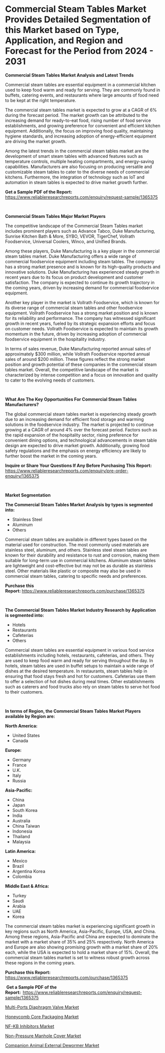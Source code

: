 <p><h1>Commercial Steam Tables Market Provides Detailed Segmentation of this Market based on Type, Application, and Region and Forecast for the Period from 2024 - 2031</h1></p><p><strong>Commercial Steam Tables Market Analysis and Latest Trends</strong></p>
<p><p>Commercial steam tables are essential equipment in a commercial kitchen used to keep food warm and ready for serving. They are commonly found in buffets, catering events, and restaurants where large amounts of food need to be kept at the right temperature.</p><p>The commercial steam tables market is expected to grow at a CAGR of 6% during the forecast period. The market growth can be attributed to the increasing demand for ready-to-eat food, rising number of food service establishments, and growing preference for convenient and efficient kitchen equipment. Additionally, the focus on improving food quality, maintaining hygiene standards, and increasing adoption of energy-efficient equipment are driving the market growth.</p><p>Among the latest trends in the commercial steam tables market are the development of smart steam tables with advanced features such as temperature controls, multiple heating compartments, and energy-saving capabilities. Manufacturers are also focusing on producing versatile and customizable steam tables to cater to the diverse needs of commercial kitchens. Furthermore, the integration of technology such as IoT and automation in steam tables is expected to drive market growth further.</p></p>
<p><strong>Get a Sample PDF of the Report:&nbsp;</strong> <a href="https://www.reliableresearchreports.com/enquiry/request-sample/1365375">https://www.reliableresearchreports.com/enquiry/request-sample/1365375</a></p>
<p>&nbsp;</p>
<p><strong>Commercial Steam Tables Major Market Players</strong></p>
<p><p>The competitive landscape of the Commercial Steam Tables market includes prominent players such as Advance Tabco, Duke Manufacturing, Sunrise Kitchen Bath & More, SYBO, VEVOR, TigerChef, Vollrath Foodservice, Universal Coolers, Winco, and Unified Brands.</p><p>Among these players, Duke Manufacturing is a key player in the commercial steam tables market. Duke Manufacturing offers a wide range of commercial foodservice equipment including steam tables. The company has a strong market presence and is known for its high-quality products and innovative solutions. Duke Manufacturing has experienced steady growth in recent years due to its focus on product development and customer satisfaction. The company is expected to continue its growth trajectory in the coming years, driven by increasing demand for commercial foodservice equipment.</p><p>Another key player in the market is Vollrath Foodservice, which is known for its diverse range of commercial steam tables and other foodservice equipment. Vollrath Foodservice has a strong market position and is known for its reliability and performance. The company has witnessed significant growth in recent years, fueled by its strategic expansion efforts and focus on customer needs. Vollrath Foodservice is expected to maintain its growth momentum in the future, driven by increasing adoption of commercial foodservice equipment in the hospitality industry.</p><p>In terms of sales revenue, Duke Manufacturing reported annual sales of approximately $300 million, while Vollrath Foodservice reported annual sales of around $200 million. These figures reflect the strong market position and growth potential of these companies in the commercial steam tables market. Overall, the competitive landscape of the market is characterized by intense competition and a focus on innovation and quality to cater to the evolving needs of customers.</p></p>
<p>&nbsp;</p>
<p><strong>What Are The Key Opportunities For Commercial Steam Tables Manufacturers?</strong></p>
<p><p>The global commercial steam tables market is experiencing steady growth due to an increasing demand for efficient food storage and warming solutions in the foodservice industry. The market is projected to continue growing at a CAGR of around 4% over the forecast period. Factors such as the rapid expansion of the hospitality sector, rising preference for convenient dining options, and technological advancements in steam table design are expected to drive market growth. Additionally, growing food safety regulations and the emphasis on energy efficiency are likely to further boost the market in the coming years.</p></p>
<p><strong>Inquire or Share Your Questions If Any Before Purchasing This Report:</strong> <a href="https://www.reliableresearchreports.com/enquiry/pre-order-enquiry/1365375">https://www.reliableresearchreports.com/enquiry/pre-order-enquiry/1365375</a></p>
<p>&nbsp;</p>
<p><strong>Market Segmentation</strong></p>
<p><strong>The Commercial Steam Tables Market Analysis by types is segmented into:</strong></p>
<p><ul><li>Stainless Steel</li><li>Aluminum</li><li>Others</li></ul></p>
<p><p>Commercial steam tables are available in different types based on the material used for construction. The most commonly used materials are stainless steel, aluminum, and others. Stainless steel steam tables are known for their durability and resistance to rust and corrosion, making them suitable for long-term use in commercial kitchens. Aluminum steam tables are lightweight and cost-effective but may not be as durable as stainless steel. Other materials like plastic or composite may also be used in commercial steam tables, catering to specific needs and preferences.</p></p>
<p><strong>Purchase this Report:&nbsp;</strong><a href="https://www.reliableresearchreports.com/purchase/1365375">https://www.reliableresearchreports.com/purchase/1365375</a></p>
<p>&nbsp;</p>
<p><strong>The Commercial Steam Tables Market Industry Research by Application is segmented into:</strong></p>
<p><ul><li>Hotels</li><li>Restaurants</li><li>Cafeterias</li><li>Others</li></ul></p>
<p><p>Commercial steam tables are essential equipment in various food service establishments including hotels, restaurants, cafeterias, and others. They are used to keep food warm and ready for serving throughout the day. In hotels, steam tables are used in buffet setups to maintain a wide range of dishes at the desired temperature. In restaurants, steam tables help in ensuring that food stays fresh and hot for customers. Cafeterias use them to offer a selection of hot dishes during meal times. Other establishments such as caterers and food trucks also rely on steam tables to serve hot food to their customers.</p></p>
<p>&nbsp;</p>
<p><strong>In terms of Region, the Commercial Steam Tables Market Players available by Region are:</strong></p>
<p>
    <p> <strong> North America: </strong>
        <ul>
            <li>United States</li>
            <li>Canada</li>
        </ul>
        </p> 
    <p> <strong> Europe: </strong>
        <ul>
            <li>Germany</li>
            <li>France</li>
            <li>U.K.</li>
            <li>Italy</li>
            <li>Russia</li>
        </ul>
        </p> 
    <p> <strong> Asia-Pacific: </strong>
        <ul>
            <li>China</li>
            <li>Japan</li>
            <li>South Korea</li>
            <li>India</li>
            <li>Australia</li>
            <li>China Taiwan</li>
            <li>Indonesia</li>
            <li>Thailand</li>
            <li>Malaysia</li>
        </ul>
        </p> 
    <p> <strong> Latin America: </strong>
        <ul>
            <li>Mexico</li>
            <li>Brazil</li>
            <li>Argentina Korea</li>
            <li>Colombia</li>
        </ul>
        </p> 
    <p> <strong> Middle East & Africa: </strong>
        <ul>
            <li>Turkey</li>
            <li>Saudi</li>
            <li>Arabia</li>
            <li>UAE</li>
            <li>Korea</li>
        </ul>
    </p>
    </p>
<p><p>The commercial steam tables market is experiencing significant growth in key regions such as North America, Asia-Pacific, Europe, USA, and China. Among these regions, Asia-Pacific and China are expected to dominate the market with a market share of 35% and 25% respectively. North America and Europe are also showing promising growth with a market share of 20% each, while the USA is expected to hold a market share of 15%. Overall, the commercial steam tables market is set to witness robust growth across these regions in the coming years.</p></p>
<p><strong>Purchase this Report: </strong><a href="https://www.reliableresearchreports.com/purchase/1365375">https://www.reliableresearchreports.com/purchase/1365375</a></p>
<p>&nbsp;<strong>Get a Sample PDF of the Report:&nbsp;&nbsp;</strong><a href="https://www.reliableresearchreports.com/enquiry/request-sample/1365375">https://www.reliableresearchreports.com/enquiry/request-sample/1365375</a></p>
<p><strong></strong></p>
<p><p><a href="https://medium.com/@ameliahaleyi77567/multi-ports-diaphragm-valve-market-analysis-its-cagr-market-segmentation-and-global-industry-e9e9f97fdd5b">Multi-Ports Diaphragm Valve Market</a></p><p><a href="https://github.com/PeterParrish5/Market-Research-Report-List-3/blob/main/honeycomb-core-packaging-market.md">Honeycomb Core Packaging Market</a></p><p><a href="https://github.com/Whitneyboyettebo9kiw7yr13/Market-Research-Report-List-1/blob/main/nf-kb-inhibitors-market.md">NF-KB Inhibitors Market</a></p><p><a href="https://medium.com/@ameliahaleyi77567/non-pressure-manhole-cover-market-trends-and-market-analysis-forecasted-for-period-2024-2031-6cf81dc9c8b9">Non-Pressure Manhole Cover Market</a></p><p><a href="https://issuu.com/reportprime-2/docs/companion-animal-external-dewormer-market-size-203">Companion Animal External Dewormer Market</a></p></p>
